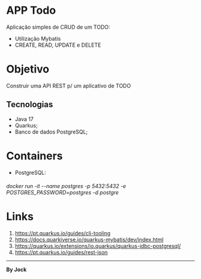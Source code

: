 # APP Todo

Aplicação simples de CRUD de um TODO:

- Utilização Mybatis
- CREATE, READ, UPDATE e DELETE

# Objetivo

Construir uma API REST p/ um aplicativo de TODO

## Tecnologias

- Java 17
- Quarkus;
- Banco de dados PostgreSQL;

# Containers

- PostgreSQL: </br>
###### docker run -it --name postgres -p 5432:5432 -e POSTGRES_PASSWORD=postgres -d postgre

# Links 

1. https://pt.quarkus.io/guides/cli-tooling
2. https://docs.quarkiverse.io/quarkus-mybatis/dev/index.html
3. https://quarkus.io/extensions/io.quarkus/quarkus-jdbc-postgresql/
4. https://pt.quarkus.io/guides/rest-json


----

**By Jock**


